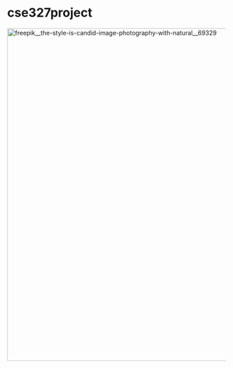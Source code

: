 # cse327project

<img width="1344" height="768" alt="freepik__the-style-is-candid-image-photography-with-natural__69329" src="https://github.com/user-attachments/assets/61b4213b-effb-4edb-abf0-027af5b3fcf6" />
